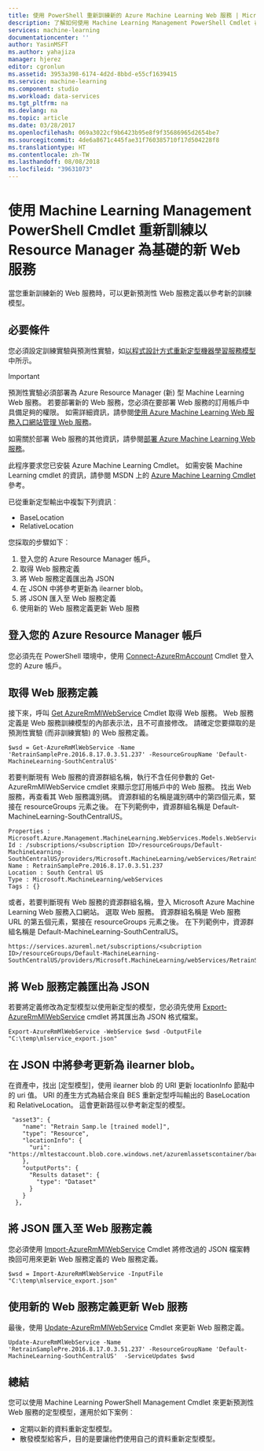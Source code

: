 ```yaml
---
title: 使用 PowerShell 重新訓練新的 Azure Machine Learning Web 服務 | Microsoft Docs
description: 了解如何使用 Machine Learning Management PowerShell Cmdlet 在 Azure Machine Learning 中以程式設計方式重新訓練模型，以及使用新訓練的模型來更新 Web 服務。
services: machine-learning
documentationcenter: ''
author: YasinMSFT
ms.author: yahajiza
manager: hjerez
editor: cgronlun
ms.assetid: 3953a398-6174-4d2d-8bbd-e55cf1639415
ms.service: machine-learning
ms.component: studio
ms.workload: data-services
ms.tgt_pltfrm: na
ms.devlang: na
ms.topic: article
ms.date: 03/28/2017
ms.openlocfilehash: 069a3022cf9b6423b95e8f9f35686965d2654be7
ms.sourcegitcommit: 4de6a8671c445fae31f760385710f17d504228f8
ms.translationtype: HT
ms.contentlocale: zh-TW
ms.lasthandoff: 08/08/2018
ms.locfileid: "39631073"
---
```

# <a name="retrain-a-new-resource-manager-based-web-service-using-the-machine-learning-management-powershell-cmdlets"></a>使用 Machine Learning Management PowerShell Cmdlet 重新訓練以 Resource Manager 為基礎的新 Web 服務
當您重新訓練新的 Web 服務時，可以更新預測性 Web 服務定義以參考新的訓練模型。

## <a name="prerequisites"></a>必要條件
您必須設定訓練實驗與預測性實驗，如[以程式設計方式重新定型機器學習服務模型](retrain-models-programmatically.md)中所示。

> [!IMPORTANT]
> 預測性實驗必須部署為 Azure Resource Manager (新) 型 Machine Learning Web 服務。
> 若要部署新的 Web 服務，您必須在要部署 Web 服務的訂用帳戶中具備足夠的權限。 如需詳細資訊，請參閱[使用 Azure Machine Learning Web 服務入口網站管理 Web 服務](manage-new-webservice.md)。

如需關於部署 Web 服務的其他資訊，請參閱[部署 Azure Machine Learning Web 服務](publish-a-machine-learning-web-service.md)。

此程序要求您已安裝 Azure Machine Learning Cmdlet。 如需安裝 Machine Learning cmdlet 的資訊，請參閱 MSDN 上的 [Azure Machine Learning Cmdlet](https://docs.microsoft.com/powershell/module/azurerm.machinelearning/) 參考。

已從重新定型輸出中複製下列資訊︰

* BaseLocation
* RelativeLocation

您採取的步驟如下︰

1. 登入您的 Azure Resource Manager 帳戶。
2. 取得 Web 服務定義
3. 將 Web 服務定義匯出為 JSON
4. 在 JSON 中將參考更新為 ilearner blob。
5. 將 JSON 匯入至 Web 服務定義
6. 使用新的 Web 服務定義更新 Web 服務

## <a name="sign-in-to-your-azure-resource-manager-account"></a>登入您的 Azure Resource Manager 帳戶
您必須先在 PowerShell 環境中，使用 [Connect-AzureRmAccount](/powershell/module/azurerm.profile/connect-azurermaccount) Cmdlet 登入您的 Azure 帳戶。

## <a name="get-the-web-service-definition"></a>取得 Web 服務定義
接下來，呼叫 [Get AzureRmMlWebService](https://docs.microsoft.com/powershell/module/azurerm.machinelearning/get-azurermmlwebservice) Cmdlet 取得 Web 服務。 Web 服務定義是 Web 服務訓練模型的內部表示法，且不可直接修改。 請確定您要擷取的是預測性實驗 (而非訓練實驗) 的 Web 服務定義。

    $wsd = Get-AzureRmMlWebService -Name 'RetrainSamplePre.2016.8.17.0.3.51.237' -ResourceGroupName 'Default-MachineLearning-SouthCentralUS'

若要判斷現有 Web 服務的資源群組名稱，執行不含任何參數的 Get-AzureRmMlWebService cmdlet 來顯示您訂用帳戶中的 Web 服務。 找出 Web 服務，再查看其 Web 服務識別碼。 資源群組的名稱是識別碼中的第四個元素，緊接在 resourceGroups  元素之後。 在下列範例中，資源群組名稱是 Default-MachineLearning-SouthCentralUS。

    Properties : Microsoft.Azure.Management.MachineLearning.WebServices.Models.WebServicePropertiesForGraph
    Id : /subscriptions/<subscription ID>/resourceGroups/Default-MachineLearning-SouthCentralUS/providers/Microsoft.MachineLearning/webServices/RetrainSamplePre.2016.8.17.0.3.51.237
    Name : RetrainSamplePre.2016.8.17.0.3.51.237
    Location : South Central US
    Type : Microsoft.MachineLearning/webServices
    Tags : {}

或者，若要判斷現有 Web 服務的資源群組名稱，登入 Microsoft Azure Machine Learning Web 服務入口網站。 選取 Web 服務。 資源群組名稱是 Web 服務 URL 的第五個元素，緊接在 resourceGroups  元素之後。 在下列範例中，資源群組名稱是 Default-MachineLearning-SouthCentralUS。

    https://services.azureml.net/subscriptions/<subcription ID>/resourceGroups/Default-MachineLearning-SouthCentralUS/providers/Microsoft.MachineLearning/webServices/RetrainSamplePre.2016.8.17.0.3.51.237


## <a name="export-the-web-service-definition-as-json"></a>將 Web 服務定義匯出為 JSON
若要將定義修改為定型模型以使用新定型的模型，您必須先使用 [Export-AzureRmMlWebService](https://docs.microsoft.com/powershell/module/azurerm.machinelearning/export-azurermmlwebservice) cmdlet 將其匯出為 JSON 格式檔案。

    Export-AzureRmMlWebService -WebService $wsd -OutputFile "C:\temp\mlservice_export.json"

## <a name="update-the-reference-to-the-ilearner-blob-in-the-json"></a>在 JSON 中將參考更新為 ilearner blob。
在資產中，找出 [定型模型]，使用 ilearner blob 的 URI 更新 locationInfo 節點中的 uri 值。 URI 的產生方式為結合來自 BES 重新定型呼叫輸出的 BaseLocation 和 RelativeLocation。 這會更新路徑以參考新定型的模型。

     "asset3": {
        "name": "Retrain Samp.le [trained model]",
        "type": "Resource",
        "locationInfo": {
          "uri": "https://mltestaccount.blob.core.windows.net/azuremlassetscontainer/baca7bca650f46218633552c0bcbba0e.ilearner"
        },
        "outputPorts": {
          "Results dataset": {
            "type": "Dataset"
          }
        }
      },

## <a name="import-the-json-into-a-web-service-definition"></a>將 JSON 匯入至 Web 服務定義
您必須使用 [Import-AzureRmMlWebService](https://docs.microsoft.com/powershell/module/azurerm.machinelearning/import-azurermmlwebservice) Cmdlet 將修改過的 JSON 檔案轉換回可用來更新 Web 服務定義的 Web 服務定義。

    $wsd = Import-AzureRmMlWebService -InputFile "C:\temp\mlservice_export.json"


## <a name="update-the-web-service-with-new-web-service-definition"></a>使用新的 Web 服務定義更新 Web 服務
最後，使用 [Update-AzureRmMlWebService](https://docs.microsoft.com/powershell/module/azurerm.machinelearning/update-azurermmlwebservice) Cmdlet 來更新 Web 服務定義。

    Update-AzureRmMlWebService -Name 'RetrainSamplePre.2016.8.17.0.3.51.237' -ResourceGroupName 'Default-MachineLearning-SouthCentralUS'  -ServiceUpdates $wsd

## <a name="summary"></a>總結
您可以使用 Machine Learning PowerShell Management Cmdlet 來更新預測性 Web 服務的定型模型，運用於如下案例︰

* 定期以新的資料重新定型模型。
* 散發模型給客戶，目的是要讓他們使用自己的資料重新定型模型。

